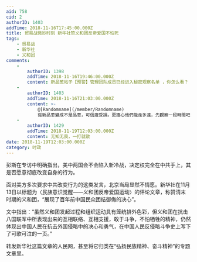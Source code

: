 ```yaml
---
aid: 758
cid: 2
authorID: 1403
addTime: 2018-11-16T17:45:00.000Z
title: 贸易战微妙时刻 新华社赞义和团反帝爱国不怕死
tags:
    - 贸易战
    - 新华社
    - 义和团
comments:
    -
        authorID: 1398
        addTime: 2018-11-16T19:46:00.000Z
        content: 新品葱帖子【预警】管理团队成员已经进入秘密观察名单 ，你怎么看？
    -
        authorID: 1403
        addTime: 2018-11-16T21:03:00.000Z
        content: >-
            @[Randomname](/member/Randomname)
            從新品蔥變成不是品蔥，可信度受損。更擔心他們能走多遠，先觀察一段時間吧
    -
        authorID: 1429
        addTime: 2018-11-19T12:03:00.000Z
        content: 无知无畏，一打就散
date: 2018-11-19T12:03:00.000Z
category: 时政
---
```


彭斯在专访中明确指出，美中两国会不会陷入新冷战，决定权完全在中共手上，其是否愿意彻底改变自身的行为。

面对美方多次要求中共改变行为的这类发言，北京当局显然不情愿。新华社在11月13日以标题为〈民族意识觉醒——义和团反帝爱国运动〉的评论文章，称赞清末时期的义和团，“展现了百年前中国民众团结御侮的决心”。

文中指出：“虽然义和团发起过程和组织运动具有笼统排外色彩，但义和团在抗击八国联军中所表现出来的互相联络、互相支援，敢于斗争，不怕牺牲的精神，仍然体现出中国人民在抗击外国侵略中的决心和勇气，在中国人民反侵略斗争史上写下了可歌可泣的一页。”

转发新华社这篇文章的人民网，甚至将它归类在“弘扬民族精神、奋斗精神”的专题文章里。

